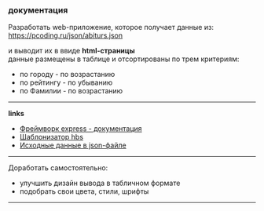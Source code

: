 ### документация  

Разработать web-приложение, которое получает данные из:  
https://pcoding.ru/json/abiturs.json  

и выводит их в ввиде **html-страницы**  
данные размещены в таблице и отсортированы по трем критериям:  

- по городу - по возрастанию  
- по рейтингу - по убыванию  
- по Фамилии - по возрастанию  

---  

**links**  

- [Фреймворк express - документация](https://expressjs.com/ru/api.html)  
- [Шаблонизатор hbs](https://handlebarsjs.com/)  
- [Исходные данные в json-файле](https://pcoding.ru/json/abiturs.json)  

---  

Доработать самостоятельно:  

- улучшить дизайн вывода в табличном формате  
- подобрать свои цвета, стили, шрифты  

---  
